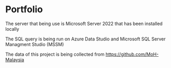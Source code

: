 # Portfolio

The server that being use is Microsoft Server 2022 that has been installed locally


The SQL query is being run on Azure Data Studio and Microsoft SQL Server Managment Studio (MSSM)

The data of this project is being collected from
https://github.com/MoH-Malaysia 
